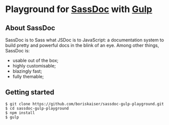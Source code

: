 # Playground for [SassDoc](http://sassdoc.com) with [Gulp](http://gulpjs.com)

## About SassDoc
SassDoc is to Sass what JSDoc is to JavaScript: a documentation system to build pretty and powerful docs in the blink of an eye. Among other things, SassDoc is:
- usable out of the box;
- highly customisable;
- blazingly fast;
- fully themable;

## Getting started
```shell
$ git clone https://github.com/boriskaiser/sassdoc-gulp-playground.git
$ cd sassdoc-gulp-playground
$ npm install
$ gulp
```
